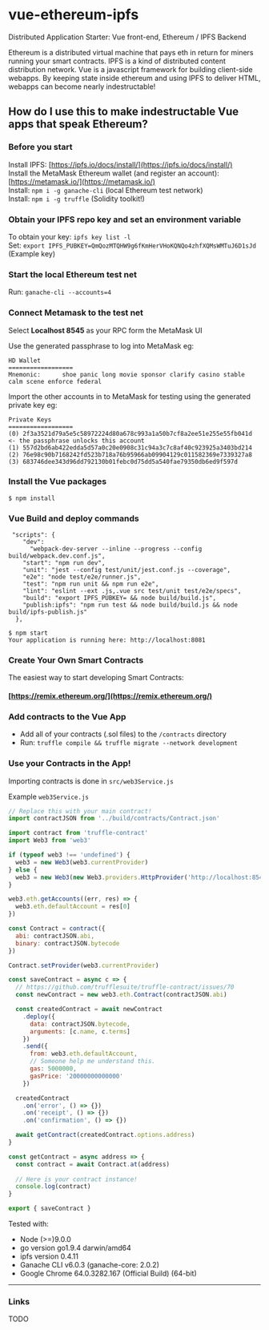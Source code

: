 # vue-ethereum-ipfs
Distributed Application Starter: Vue front-end, Ethereum / IPFS Backend

Ethereum is a distributed virtual machine that pays eth in return for miners running
your smart contracts. IPFS is a kind of distributed content distribution network. Vue
is a javascript framework for building client-side webapps. By keeping state inside
ethereum and using IPFS to deliver HTML, webapps can become nearly indestructable!

## How do I use this to make indestructable Vue apps that speak Ethereum? 

### Before you start

Install IPFS: [https://ipfs.io/docs/install/](https://ipfs.io/docs/install/) <br/>
Install the MetaMask Ethereum wallet (and register an account): [https://metamask.io/](https://metamask.io/) <br/>
Install: `npm i -g ganache-cli` (local Ethereum test network) <br/>
Install: `npm i -g truffle` (Solidity toolkit!) <br/>

### Obtain your IPFS repo key and set an environment variable
To obtain your key: `ipfs key list -l` <br/>
Set: `export IPFS_PUBKEY=QmQozMTQHW9g6fKmHerVHoKQNQo4zhfXQMsWMTuJ6D1sJd` (Example key)


### Start the local Ethereum test net <br/>
Run: `ganache-cli --accounts=4`


### Connect Metamask to the test net <br/>
Select **Localhost 8545** as your RPC form the MetaMask UI

Use the generated passphrase to log into MetaMask eg:
```
HD Wallet
==================
Mnemonic:      shoe panic long movie sponsor clarify casino stable calm scene enforce federal
```

Import the other accounts in to MetaMask for testing using the generated private key eg:
```
Private Keys
==================
(0) 2f3a3521d79a5e5c58972224d80a678c993a1a50b7cf8a2ee51e255e55fb041d <- the passphrase unlocks this account
(1) 557d2bd6ab422edda5d57a0c20e0908c31c94a3c7c8af40c923925a3403bd214
(2) 76e98c90b7168242fd523b718a76b95966ab09904129c011582369e7339327a8
(3) 683746dee343d96dd792130b01febc0d75dd5a540fae79350db6ed9f597d
```

### Install the Vue packages
```
$ npm install
```

### Vue Build and deploy commands
```
 "scripts": {
    "dev":
      "webpack-dev-server --inline --progress --config build/webpack.dev.conf.js",
    "start": "npm run dev",
    "unit": "jest --config test/unit/jest.conf.js --coverage",
    "e2e": "node test/e2e/runner.js",
    "test": "npm run unit && npm run e2e",
    "lint": "eslint --ext .js,.vue src test/unit test/e2e/specs",
    "build": "export IPFS_PUBKEY= && node build/build.js",
    "publish:ipfs": "npm run test && node build/build.js && node build/ipfs-publish.js"
  },
```

```
$ npm start
Your application is running here: http://localhost:8081
```

### Create Your Own Smart Contracts

The easiest way to start developing Smart Contracts: <br/>
#### [https://remix.ethereum.org/](https://remix.ethereum.org/)

### Add contracts to the Vue App

- Add all of your contracts (.sol files) to the `/contracts` directory
- Run: `truffle compile && truffle migrate --network development`

### Use your Contracts in the App!

Importing contracts is done in `src/web3Service.js` <br/>

Example `web3Service.js`
```js
// Replace this with your main contract!
import contractJSON from '../build/contracts/Contract.json'

import contract from 'truffle-contract'
import Web3 from 'web3'

if (typeof web3 !== 'undefined') {
  web3 = new Web3(web3.currentProvider)
} else {
  web3 = new Web3(new Web3.providers.HttpProvider('http://localhost:8545'))
}

web3.eth.getAccounts((err, res) => {
  web3.eth.defaultAccount = res[0]
})

const Contract = contract({
  abi: contractJSON.abi,
  binary: contractJSON.bytecode
})

Contract.setProvider(web3.currentProvider)

const saveContract = async c => {
  // https://github.com/trufflesuite/truffle-contract/issues/70
  const newContract = new web3.eth.Contract(contractJSON.abi)

  const createdContract = await newContract
    .deploy({
      data: contractJSON.bytecode,
      arguments: [c.name, c.terms]
    })
    .send({
      from: web3.eth.defaultAccount,
      // Someone help me understand this.
      gas: 5000000,
      gasPrice: '20000000000000'
    })

  createdContract
    .on('error', () => {})
    .on('receipt', () => {})
    .on('confirmation', () => {})

  await getContract(createdContract.options.address)
}

const getContract = async address => {
  const contract = await Contract.at(address)
  
  // Here is your contract instance!
  console.log(contract)
}

export { saveContract }

```

Tested with:

* Node (>=)9.0.0
* go version go1.9.4 darwin/amd64
* ipfs version 0.4.11
* Ganache CLI v6.0.3 (ganache-core: 2.0.2)  
* Google Chrome 64.0.3282.167 (Official Build) (64-bit)

---
### Links
TODO
